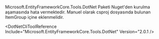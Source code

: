 Microsoft.EntityFrameworkCore.Tools.DotNet Paketi Nuget'den kurulma aşamasında hata vermektedir. 
Manuel olarak csproj dosyasında bulunan ItemGroup içine eklenmelidir.

<DotNetCliToolReference Include="Microsoft.EntityFrameworkCore.Tools.DotNet" Version="2.0.1 />
